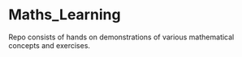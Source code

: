 # Maths_Learning
Repo consists of hands on demonstrations of various mathematical concepts and exercises.

